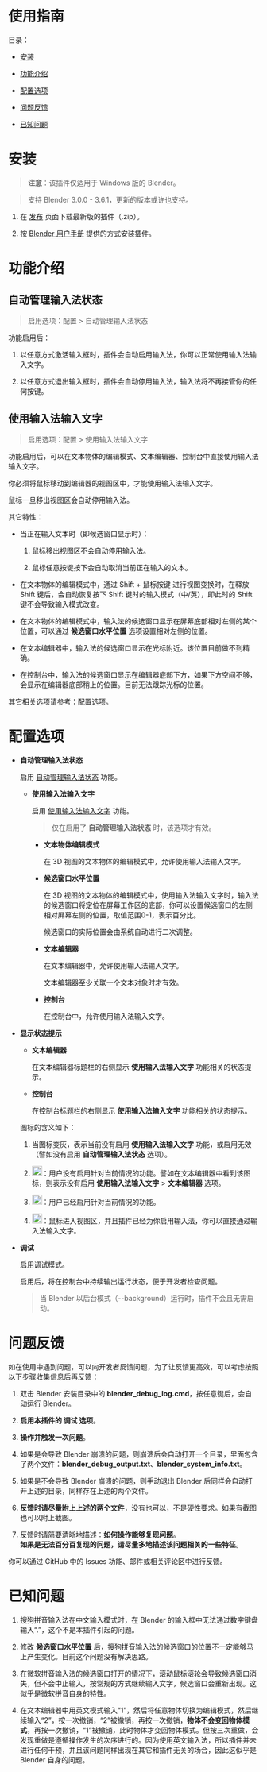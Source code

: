 # 使用指南

目录：

- [安装](#安装)

- [功能介绍](#功能介绍)

- [配置选项](#配置选项)

- [问题反馈](#问题反馈)

- [已知问题](#已知问题)

# 安装

> **注意**：该插件仅适用于 Windows 版的 Blender。

> 支持 Blender 3.0.0 - 3.6.1，更新的版本或许也支持。

1. 在 [发布](https://github.com/Arius-Cr/wire_ext_blender_fix_ime/releases) 页面下载最新版的插件（.zip）。

2. 按 [Blender 用户手册](https://docs.blender.org/manual/zh-hans/3.5/editors/preferences/addons.html#installing-add-ons) 提供的方式安装插件。

# 功能介绍

## 自动管理输入法状态

> 启用选项：配置 > 自动管理输入法状态

功能启用后：

1. 以任意方式激活输入框时，插件会自动启用输入法，你可以正常使用输入法输入文字。

2. 以任意方式退出输入框时，插件会自动停用输入法，输入法将不再接管你的任何按键。

## 使用输入法输入文字

> 启用选项：配置 > 使用输入法输入文字

功能启用后，可以在文本物体的编辑模式、文本编辑器、控制台中直接使用输入法输入文字。

你必须将鼠标移动到编辑器的视图区中，才能使用输入法输入文字。

鼠标一旦移出视图区会自动停用输入法。

其它特性：

- 当正在输入文本时（即候选窗口显示时）：

    1. 鼠标移出视图区不会自动停用输入法。

    2. 鼠标任意按键按下会自动取消当前正在输入的文本。

- 在文本物体的编辑模式中，通过 Shift + 鼠标按键 进行视图变换时，在释放 Shift 键后，会自动恢复按下 Shift 键时的输入模式（中/英），即此时的 Shift 键不会导致输入模式改变。

- 在文本物体的编辑模式中，输入法的候选窗口显示在屏幕底部相对左侧的某个位置，可以通过 **候选窗口水平位置** 选项设置相对左侧的位置。

- 在文本编辑器中，输入法的候选窗口显示在光标附近。该位置目前做不到精确。

- 在控制台中，输入法的候选窗口显示在编辑器底部下方，如果下方空间不够，会显示在编辑器底部稍上的位置。目前无法跟踪光标的位置。

其它相关选项请参考：[配置选项](#配置选项)。

# 配置选项

- **自动管理输入法状态**

    启用 [自动管理输入法状态](#自动管理输入法状态) 功能。

    - **使用输入法输入文字**

        启用 [使用输入法输入文字](#使用输入法输入文字) 功能。

        > 仅在启用了 **自动管理输入法状态** 时，该选项才有效。

        - **文本物体编辑模式**

            在 3D 视图的文本物体的编辑模式中，允许使用输入法输入文字。

        - **候选窗口水平位置**

            在 3D 视图的文本物体的编辑模式中，使用输入法输入文字时，输入法的候选窗口将定位在屏幕工作区的底部，你可以设置候选窗口的左侧相对屏幕左侧的位置，取值范围0-1，表示百分比。

            候选窗口的实际位置会由系统自动进行二次调整。

        - **文本编辑器**

            在文本编辑器中，允许使用输入法输入文字。

            文本编辑器至少关联一个文本对象时才有效。

        - **控制台**

            在控制台中，允许使用输入法输入文字。

- **显示状态提示**

    - **文本编辑器**

        在文本编辑器标题栏的右侧显示 **使用输入法输入文字** 功能相关的状态提示。

    - **控制台**

        在控制台标题栏的右侧显示 **使用输入法输入文字** 功能相关的状态提示。

    图标的含义如下：

    1. 当图标变灰，表示当前没有启用 **使用输入法输入文字** 功能，或启用无效（譬如没有启用 **自动管理输入法状态** 选项）。

    2. <p><image src="../images/state_icon_1.jpg" width=20 />：用户没有启用针对当前情况的功能。譬如在文本编辑器中看到该图标，则表示没有启用 <b>使用输入法输入文字</b> > <b>文本编辑器</b> 选项。</p>

    3. <p><image src="../images/state_icon_2.jpg" width=20 />：用户已经启用针对当前情况的功能。</p>

    4. <p><image src="../images/state_icon_3.jpg" width=20 />：鼠标进入视图区，并且插件已经为你启用输入法，你可以直接通过输入法输入文字。</p>

- **调试**

    启用调试模式。

    启用后，将在控制台中持续输出运行状态，便于开发者检查问题。

    > 当 Blender 以后台模式（--background）运行时，插件不会且无需启动。

# 问题反馈

如在使用中遇到问题，可以向开发者反馈问题，为了让反馈更高效，可以考虑按照以下步骤收集信息后再反馈：

1. 双击 Blender 安装目录中的 **blender_debug_log.cmd**，按任意键后，会自动运行 Blender。

2. **启用本插件的 调试 选项**。

3. **操作并触发一次问题**。

4. 如果是会导致 Blender 崩溃的问题，则崩溃后会自动打开一个目录，里面包含了两个文件：**blender_debug_output.txt**、**blender_system_info.txt**。

5. 如果是不会导致 Blender 崩溃的问题，则手动退出 Blender 后同样会自动打开上述的目录，同样存在上述的两个文件。

6. **反馈时请尽量附上上述的两个文件**，没有也可以，不是硬性要求。如果有截图也可以附上截图。

7. 反馈时请简要清晰地描述：**如何操作能够复现问题**。<br />
**如果是无法百分百复现的问题，请尽量多地描述该问题相关的一些特征**。

你可以通过 GitHub 中的 Issues 功能、邮件或相关评论区中进行反馈。

# 已知问题

1. 搜狗拼音输入法在中文输入模式时，在 Blender 的输入框中无法通过数字键盘输入“.”，这个不是本插件引起的问题。

2. 修改 **候选窗口水平位置** 后，搜狗拼音输入法的候选窗口的位置不一定能够马上产生变化。目前这个问题没有解决思路。

3. 在微软拼音输入法的候选窗口打开的情况下，滚动鼠标滚轮会导致候选窗口消失，但不会中止输入，按常规的方式继续输入文字，候选窗口会重新出现。这似乎是微软拼音自身的特性。

4. 在文本编辑器中用英文模式输入“1”，然后将任意物体切换为编辑模式，然后继续输入“2”，按一次撤销，“2”被撤销，再按一次撤销，**物体不会变回物体模式**，再按一次撤销，“1”被撤销，此时物体才变回物体模式。但按三次重做，会发现重做是遵循操作发生的次序进行的。因为使用英文输入法，所以插件并未进行任何干预，并且该问题同样出现在其它和插件无关的场合，因此这似乎是 Blender 自身的问题。